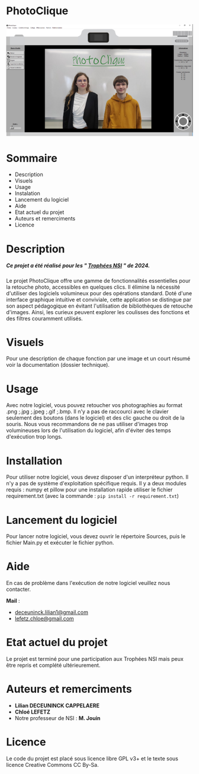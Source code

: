 # PhotoClique
![Image présentation](Photo_Readme.png "Photo_Readme")

# Sommaire
- Description
- Visuels
- Usage
- Instalation
- Lancement du logiciel
- Aide
- Etat actuel du projet
- Auteurs et remerciments
- Licence

# Description
##### **Ce projet a été réalisé pour les " [Trophées NSI](https://trophees-nsi.fr/) " de 2024.**

Le projet PhotoClique offre une gamme de fonctionnalités essentielles pour la retouche photo, accessibles en quelques clics. Il élimine la nécessité d'utiliser des logiciels volumineux pour des opérations standard. Doté d'une interface graphique intuitive et conviviale, cette application se distingue par son aspect pédagogique en évitant l'utilisation de bibliothèques de retouche d'images. Ainsi, les curieux peuvent explorer les coulisses des fonctions et des filtres couramment utilisés. 

# Visuels
Pour une description de chaque fonction par une image et un court résumé voir la documentation (dossier technique). 

# Usage
Avec notre logiciel, vous pouvez retoucher vos photographies au format .png ;.jpg ;.jpeg ;.gif ;.bmp. Il n'y a pas de raccourci avec le clavier seulement des boutons (dans le logiciel) et des clic gauche ou droit de la souris.
Nous vous recommandons de ne pas utiliser d'images trop volumineuses lors de l'utilisation du logiciel, afin d'éviter des temps d'exécution trop longs.

# Installation
Pour utiliser notre logiciel, vous devez disposer d'un interpréteur python. Il n'y a pas de système d'exploitation spécifique requis. Il y a deux modules requis : numpy et pillow pour une installation rapide utiliser le fichier requirement.txt (avec la commande : `pip install -r requirement.txt`)

# Lancement du logiciel
Pour lancer notre logiciel, vous devez ouvrir le répertoire Sources, puis le fichier Main.py et exécuter le fichier python.

# Aide
En cas de problème dans l'exécution de notre logiciel veuillez nous contacter. 

**Mail** : 
- deceuninck.lilian1@gmail.com
- lefetz.chloe@gmail.com

# Etat actuel du projet
Le projet est terminé pour une participation aux Trophées NSI mais peux être repris et complété ultérieurement. 

# Auteurs et remerciments
- **Lilian DECEUNINCK CAPPELAERE**
- **Chloé LEFETZ**
- Notre professeur de NSI : **M. Jouin**

# Licence
Le code du projet est placé sous licence libre GPL v3+ et le texte sous licence
Creative Commons CC By-Sa.
